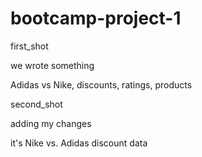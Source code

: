 # bootcamp-project-1
first_shot

we wrote something

Adidas vs Nike, discounts, ratings, products

second_shot

adding my changes 

it's Nike vs. Adidas discount data

